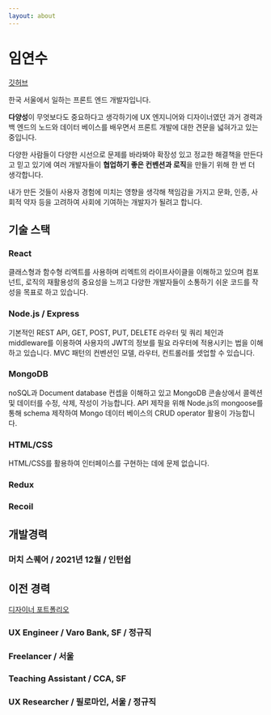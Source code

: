 ```yaml
---
layout: about
---
```


# 임연수

[깃허브](https://github.com/tomlim2)

한국 서울에서 일하는 프론트 엔드 개발자입니다.

**다양성**이 무엇보다도 중요하다고 생각하기에 UX 엔지니어와 디자이너였던 과거 경력과 백 엔드의 노드와 데이터 베이스를 배우면서 프론트 개발에 대한 견문을 넓혀가고 있는 중입니다.

다양한 사람들이 다양한 시선으로 문제를 바라봐야 확장성 있고 정교한 해결책을 만든다고 믿고 있기에 여러 개발자들이 **협업하기 좋은 컨벤션과 로직**을 만들기 위해 한 번 더 생각합니다.

내가 만든 것들이 사용자 경험에 미치는 영향을 생각해 책임감을 가지고 문화, 인종, 사회적 약자 등을 고려하여 사회에 기여하는 개발자가 될려고 합니다.

## 기술 스택

### React

클래스형과 함수형 리엑트를 사용하며 리엑트의 라이프사이클을 이해하고 있으며 컴포넌트, 로직의 재활용성의 중요성을 느끼고 다양한 개발자들이 소통하기 쉬운 코드를 작성을 목표로 하고 있습니다.

### Node.js / Express

기본적인 REST API, GET, POST, PUT, DELETE 라우터 및 쿼리 체인과 middleware를 이용하여 사용자의 JWT의 정보를 필요 라우터에 적용시키는 법을 이해 하고 있습니다. MVC 패턴의 컨벤션인 모델, 라우터, 컨트롤러를 셋업할 수 있습니다.

### MongoDB

noSQL과 Document database 컨셉을 이해하고 있고 MongoDB 콘솔상에서 콜렉션 및 데이터를 수정, 삭제, 작성이 가능합니다. API 제작을 위해 Node.js의 mongoose를 통해 schema 제작하여 Mongo 데이터 베이스의 CRUD operator 활용이 가능합니다.

### HTML/CSS

HTML/CSS를 활용하여 인터페이스를 구현하는 데에 문제 없습니다.

### Redux

### Recoil

## 개발경력

### 머치 스퀘어 / 2021년 12월 / 인턴쉽

## 이전 경력

[디자이너 포트폴리오](http://www.tommlimm.net/)

### UX Engineer / Varo Bank, SF / 정규직

### Freelancer / 서울

### Teaching Assistant / CCA, SF

### UX Researcher / 필로마인, 서울 / 정규직

